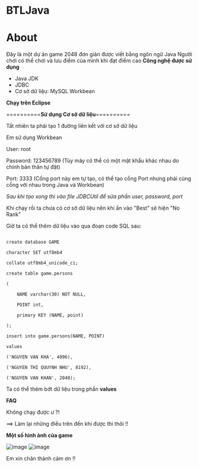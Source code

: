 # BTLJava
# **About**
Đây là một dự án game 2048 đơn giản được viết bằng ngôn ngữ Java
Người chơi có thể chơi và lưu điểm của mình khi đạt điểm cao
**Công nghệ được sử dụng**
- Java JDK
- JDBC
- Cơ sở dữ liệu: MySQL Workbean

**Chạy trên Eclipse**

==========**Sử dụng Cơ sở dữ liệu**==========

Tất nhiên ta phải tạo 1 đường liên kết với cơ sở dữ liệu

Em sử dụng Workbean

User: root

Password: 123456789 (Tùy máy có thể có một mật khẩu khác nhau do chính bản thân tự đặt)

Port: 3333 (Cổng port này em tự tạo, có thể tạo cổng Port nhưng phải cùng cổng với nhau trong Java và Workbean)

*Sau khi tạo xong thì vào file JDBCUtil để sửa phần user, password, port*

Khi chạy rồi ta chưa có cơ sở dữ liệu nên khi ấn vào "Best" sẽ hiện "No Rank"

Giờ ta có thể thêm dữ liệu vào qua đoạn code SQL sau:
```

create database GAME

character SET utf8mb4

collate utf8mb4_unicode_ci;

create table game.persons

(

	NAME varchar(30) NOT NULL,
	
    POINT int,
    
    primary KEY (NAME, point)
    
);

insert into game.persons(NAME, POINT)

values

('NGUYEN VAN KHA', 4096),

('NGUYEN THI QUUYNH NHU', 8192),

('NGUYEN VAN KHAN', 2048);

```
Ta có thể thêm bớt dữ liệu trong phần **values**

**FAQ**

Không chạy được ư ?!

==> Làm lại những điều trên đến khi được thì thôi !!

**Một số hình ảnh của game**

![image](https://user-images.githubusercontent.com/114750314/235725204-223cadc6-add3-4f50-9c7d-4d68dc9c9a12.png)
![image](https://user-images.githubusercontent.com/114750314/235725394-bae3ddfd-49de-4a33-bdfc-e218e970b62f.png)

Em xin chân thành cảm ơn !!
